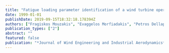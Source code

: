 ```yaml
---
title: "Fatigue loading parameter identification of a wind turbine operating in complex terrain"
date: 1999-01-01
publishDate: 2019-09-15T18:32:18.178394Z
authors: ["Fragiskos Mouzakis", "Evaggelos Morfiadakis", "Petros Dellaportas"]
publication_types: ["2"]
abstract: ""
featured: false
publication: "*Journal of Wind Engineering and Industrial Aerodynamics*"
---
```


